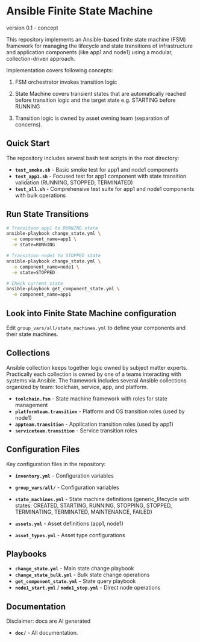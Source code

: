 # Ansible Finite State Machine

version 0.1 - concept

This repository implements an Ansible-based finite state machine (FSM) framework for managing the lifecycle and state transitions of infrastructure and application components (like app1 and node1) using a modular, collection-driven approach.

Implementation covers following concepts:

1. FSM orchestrator invokes transition logic

2. State Machine covers transient states that are automatically reached before transition logic and the target state e.g. STARTING before RUNNING

3. Transition logic is owned by asset owning team (separation of concerns).

## Quick Start

The repository includes several bash test scripts in the root directory:

- **`test_smoke.sh`** - Basic smoke test for app1 and node1 components
- **`test_app1.sh`** - Focused test for app1 component with state transition validation (RUNNING, STOPPED, TERMINATED)
- **`test_all.sh`** - Comprehensive test suite for app1 and node1 components with bulk operations

## Run State Transitions

```bash
# Transition app1 to RUNNING state
ansible-playbook change_state.yml \
  -e component_name=app1 \
  -e state=RUNNING

# Transition node1 to STOPPED state
ansible-playbook change_state.yml \
  -e component_name=node1 \
  -e state=STOPPED

# Check current state
ansible-playbook get_component_state.yml \
  -e component_name=app1
```

## Look into Finite State Machine configuration

Edit `group_vars/all/state_machines.yml` to define your components and their state machines. 

## Collections

Ansible collection keeps together logic owned by subject matter experts. Practically each collection is owned by one of a teams interacting with systems via Ansible. The framework includes several Ansible collections organized by team: toolchain, service, app, and platform.

- **`toolchain.fsm`** - State machine framework with roles for state management
- **`platformteam.transition`** - Platform and OS transition roles (used by node1)
- **`appteam.transition`** - Application transition roles (used by app1)
- **`serviceteam.transition`** - Service transition roles

## Configuration Files

Key configuration files in the repository:

- **`inventory.yml`** - Configuration variables
- **`group_vars/all/`** - Configuration variables

- **`state_machines.yml`** - State machine definitions (generic_lifecycle with states: CREATED, STARTING, RUNNING, STOPPING, STOPPED, TERMINATING, TERMINATED, MAINTENANCE, FAILED)
- **`assets.yml`** - Asset definitions (app1, node1)
- **`asset_types.yml`** - Asset type configurations

## Playbooks

- **`change_state.yml`** - Main state change playbook
- **`change_state_bulk.yml`** - Bulk state change operations
- **`get_component_state.yml`** - State query playbook
- **`node1_start.yml`** / **`node1_stop.yml`** - Direct node operations

## Documentation

Disclaimer: docs are AI generated

- **`doc/`** - All documentation.
